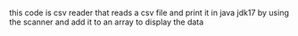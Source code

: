 this code is csv reader that reads a csv file and print it in java jdk17 
by using the scanner and add it to an array to display the data 
